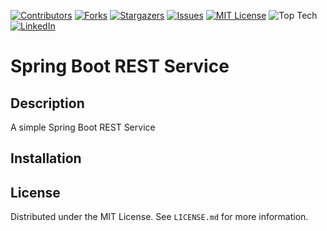 [![Contributors][contributors-shield]][contributors-url]
[![Forks][forks-shield]][forks-url]
[![Stargazers][stars-shield]][stars-url]
[![Issues][issues-shield]][issues-url]
[![MIT License][license-shield]][license-url]
![Top Tech][tech-shield]
[![LinkedIn][linkedin-shield]][linkedin-url]

# Spring Boot REST Service

## Description

A simple Spring Boot REST Service

## Installation

## License

Distributed under the MIT License. See `LICENSE.md` for more information.

[contributors-shield]: https://img.shields.io/github/contributors/dominicgaliano/gs-rest-service.svg?style=for-the-badge
[contributors-url]: https://github.com/dominicgaliano/gs-rest-service/graphs/contributors
[forks-shield]: https://img.shields.io/github/forks/dominicgaliano/gs-rest-service.svg?style=for-the-badge
[forks-url]: https://github.com/dominicgaliano/gs-rest-service/network/members
[stars-shield]: https://img.shields.io/github/stars/dominicgaliano/gs-rest-service.svg?style=for-the-badge
[stars-url]: https://github.com/dominicgaliano/gs-rest-service/stargazers
[issues-shield]: https://img.shields.io/github/issues/dominicgaliano/gs-rest-service.svg?style=for-the-badge
[issues-url]: https://github.com/dominicgaliano/gs-rest-service/issues
[license-shield]: https://img.shields.io/github/license/dominicgaliano/gs-rest-service.svg?style=for-the-badge
[license-url]: https://github.com/dominicgaliano/gs-rest-service/blob/master/LICENSE.txt
[linkedin-shield]: https://img.shields.io/badge/-LinkedIn-black.svg?style=for-the-badge&logo=linkedin&colorB=555
[linkedin-url]: https://linkedin.com/in/dominic-galiano
[tech-shield]: https://img.shields.io/github/languages/top/dominicgaliano/gs-rest-service.svg?style=for-the-badge
<!-- [github-status-shield]: https://img.shields.io/github/actions/workflow/status/dominicgaliano/gs-rest-service/deploy.yml.svg?style=for-the-badge -->
<!-- ![GitHub Workflow Status (with event)][github-status-shield] -->
